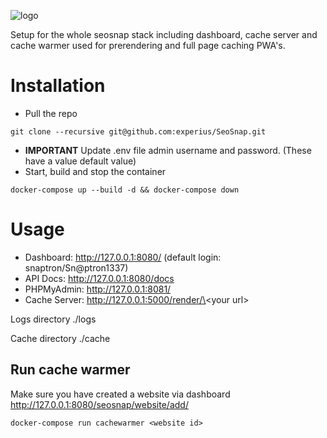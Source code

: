 ![logo](https://github.com/experius/SeoSnap/raw/master/assets/logo.png)

Setup for the whole seosnap stack including dashboard, cache server and cache warmer used for prerendering and full
 page caching PWA's.
 
# Installation
* Pull the repo
```
git clone --recursive git@github.com:experius/SeoSnap.git
```
* **IMPORTANT** Update .env file admin username and password. (These have a value default value)
* Start, build and stop the container
```
docker-compose up --build -d && docker-compose down
```

# Usage
* Dashboard: http://127.0.0.1:8080/ (default login: snaptron/Sn@ptron1337)
* API Docs: http://127.0.0.1:8080/docs
* PHPMyAdmin: http://127.0.0.1:8081/
* Cache Server: http://127.0.0.1:5000/render/\<your url\>

Logs directory ./logs

Cache directory ./cache

## Run cache warmer
Make sure you have created a website via dashboard http://127.0.0.1:8080/seosnap/website/add/
```
docker-compose run cachewarmer <website id>
```